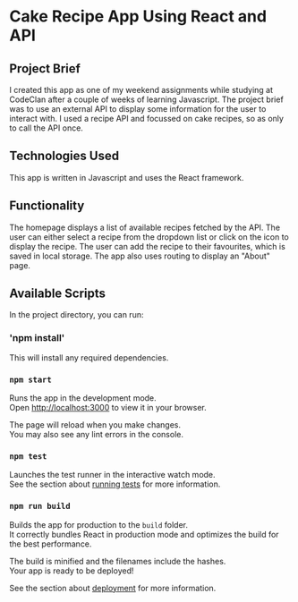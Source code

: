 # Cake Recipe App Using React and API

## Project Brief
I created this app as one of my weekend assignments while studying at CodeClan after a couple of weeks of learning Javascript. The project brief was to use an external API to display some information for the user to interact with. I used a recipe API and focussed on cake recipes, so as only to call the API once. 

## Technologies Used
This app is written in Javascript and uses the React framework.

## Functionality
The homepage displays a list of available recipes fetched by the API. The user can either select a recipe from the dropdown list or click on the icon to display the recipe. The user can add the recipe to their favourites, which is saved in local storage. 
The app also uses routing to display an "About" page.


## Available Scripts

In the project directory, you can run:

### 'npm install'
This will install any required dependencies.

### `npm start`

Runs the app in the development mode.\
Open [http://localhost:3000](http://localhost:3000) to view it in your browser.

The page will reload when you make changes.\
You may also see any lint errors in the console.

### `npm test`

Launches the test runner in the interactive watch mode.\
See the section about [running tests](https://facebook.github.io/create-react-app/docs/running-tests) for more information.

### `npm run build`

Builds the app for production to the `build` folder.\
It correctly bundles React in production mode and optimizes the build for the best performance.

The build is minified and the filenames include the hashes.\
Your app is ready to be deployed!

See the section about [deployment](https://facebook.github.io/create-react-app/docs/deployment) for more information.



